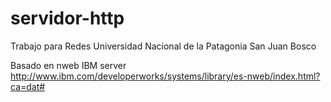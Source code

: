 servidor-http
=============
Trabajo para Redes
Universidad Nacional de la Patagonia San Juan Bosco

Basado en nweb IBM server
http://www.ibm.com/developerworks/systems/library/es-nweb/index.html?ca=dat#